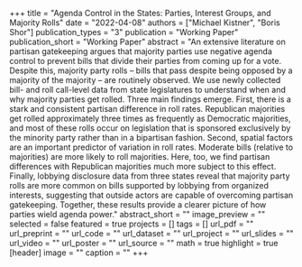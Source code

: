 +++
title = "Agenda Control in the States: Parties, Interest Groups, and Majority Rolls"
date = "2022-04-08"
authors = ["Michael Kistner", "Boris Shor"]
publication_types = "3"
publication = "Working Paper"
publication_short = "Working Paper"
abstract = "An extensive literature on partisan gatekeeping argues that majority parties use negative agenda control to prevent bills that divide their parties from coming up for a vote. Despite this, majority party
rolls – bills that pass despite being opposed by a majority of the majority – are routinely observed. We use newly collected bill- and roll call-level data from state legislatures to understand when and why majority
parties get rolled. Three main findings emerge. First, there is a stark and consistent partisan difference in roll rates. Republican majorities get rolled approximately three times as frequently as Democratic
majorities, and most of these rolls occur on legislation that is sponsored exclusively by the minority party rather than in a bipartisan fashion. Second, spatial factors are an important predictor of variation
in roll rates. Moderate bills (relative to majorities) are more likely to roll majorities. Here, too, we find partisan differences with Republican majorities much more subject to this effect. Finally, lobbying
disclosure data from three states reveal that majority party rolls are more common on bills supported by lobbying from organized interests, suggesting that outside actors are capable of overcoming partisan
gatekeeping. Together, these results provide a clearer picture of how parties wield agenda power."
abstract_short = ""
image_preview = ""
selected = false
featured = true
projects = []
tags = []
url_pdf = ""
url_preprint = ""
url_code = ""
url_dataset = ""
url_project = ""
url_slides = ""
url_video = ""
url_poster = ""
url_source = ""
math = true
highlight = true
[header]
image = ""
caption = ""
+++
